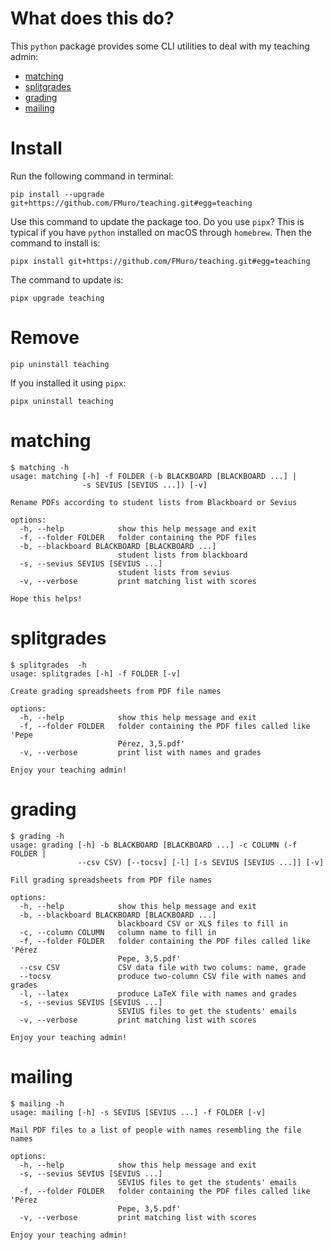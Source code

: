 # What does this do?

This `python` package provides some CLI utilities to deal with my teaching admin:

- [matching](#matching)
- [splitgrades](#splitgrades)
- [grading](#grading)
- [mailing](#mailing)
  

# Install

Run the following command in terminal:

```
pip install --upgrade git+https://github.com/FMuro/teaching.git#egg=teaching
```

Use this command to update the package too. 
Do you use `pipx`? This is typical if you have `python` installed on macOS through `homebrew`. Then the command to install is:

```
pipx install git+https://github.com/FMuro/teaching.git#egg=teaching
```

The command to update is:

```
pipx upgrade teaching
```


# Remove

```
pip uninstall teaching
```

If you installed it using `pipx`:

```
pipx uninstall teaching
```


# matching 

```
$ matching -h
usage: matching [-h] -f FOLDER (-b BLACKBOARD [BLACKBOARD ...] |
                -s SEVIUS [SEVIUS ...]) [-v]

Rename PDFs according to student lists from Blackboard or Sevius

options:
  -h, --help            show this help message and exit
  -f, --folder FOLDER   folder containing the PDF files
  -b, --blackboard BLACKBOARD [BLACKBOARD ...]
                        student lists from blackboard
  -s, --sevius SEVIUS [SEVIUS ...]
                        student lists from sevius
  -v, --verbose         print matching list with scores

Hope this helps!
```


# splitgrades

```
$ splitgrades  -h
usage: splitgrades [-h] -f FOLDER [-v]

Create grading spreadsheets from PDF file names

options:
  -h, --help            show this help message and exit
  -f, --folder FOLDER   folder containing the PDF files called like 'Pepe
                        Pérez, 3,5.pdf'
  -v, --verbose         print list with names and grades

Enjoy your teaching admin!
```


# grading

```
$ grading -h
usage: grading [-h] -b BLACKBOARD [BLACKBOARD ...] -c COLUMN (-f FOLDER |
               --csv CSV) [--tocsv] [-l] [-s SEVIUS [SEVIUS ...]] [-v]

Fill grading spreadsheets from PDF file names

options:
  -h, --help            show this help message and exit
  -b, --blackboard BLACKBOARD [BLACKBOARD ...]
                        blackboard CSV or XLS files to fill in
  -c, --column COLUMN   column name to fill in
  -f, --folder FOLDER   folder containing the PDF files called like 'Pérez
                        Pepe, 3,5.pdf'
  --csv CSV             CSV data file with two colums: name, grade
  --tocsv               produce two-column CSV file with names and grades
  -l, --latex           produce LaTeX file with names and grades
  -s, --sevius SEVIUS [SEVIUS ...]
                        SEVIUS files to get the students' emails
  -v, --verbose         print matching list with scores

Enjoy your teaching admin!
```


# mailing 

```
$ mailing -h
usage: mailing [-h] -s SEVIUS [SEVIUS ...] -f FOLDER [-v]

Mail PDF files to a list of people with names resembling the file names

options:
  -h, --help            show this help message and exit
  -s, --sevius SEVIUS [SEVIUS ...]
                        SEVIUS files to get the students' emails
  -f, --folder FOLDER   folder containing the PDF files called like 'Pérez
                        Pepe, 3,5.pdf'
  -v, --verbose         print matching list with scores

Enjoy your teaching admin!
```